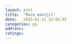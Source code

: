 ```yaml
---
layout: post
title:  "Raza manzjil"
date:   2015-01-12 22:02:45
categories: pg
address: 
ratings:
---
```

